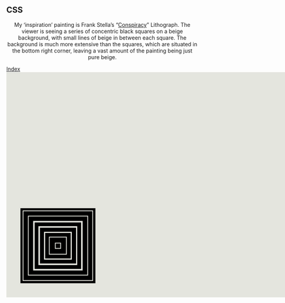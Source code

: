 <DOCTYPE html>
<html>
<head>
<meta name="viewport" content="width=device-width, initial-scale=1">
<style>
.rectangle {
  height: 590.76923076923px;
  width: 800px;
  position: absolute;
  z-index: 0;
  background-color: #E4E5DE;
}
.square {
  height: 196.923076923px;
  width: 196.923076923px;
  position: absolute;
  z-index: 0;
  background-color: black;
  transform: translate(36.864px,356.982153846px)
}
.square2 {
  height: 185.107692308px;
  width: 185.107692308px;
  position: absolute;
  z-index: 0;
  background-color: #E4E5DE;
  transform: translate(42.7748430769px,362.886695385px);
}
.square3 {
  height: 181.169230769px;
  width: 181.169230769px;
  position: absolute;
  z-index: 0;
  background-color: black;
  transform: translate(44.7409230769px,364.859076923px);
}
.square4 {
  height: 157.538461539px;
  width: 157.538461539px;
  position: absolute;
  z-index: 0;
  background-color: #E4E5DE;
  transform: translate(56.5563076923px,376.674461539px);
}
.square5 {
  height: 153.6px;
  width: 153.6px;
  position: absolute;
  z-index: 0;
  background-color: black;
  transform: translate(58.5286892308px,378.640541539px);
}
.square6 {
  height: 129.969230769px;
  width: 129.969230769px;
  position: absolute;
  z-index: 0;
  background-color: #E4E5DE;
  transform: translate(70.3440738462px,390.455926154px);
}
.square7 {
  height: 122.092307692px;
  width: 122.092307692px;
  position: absolute;
  z-index: 0;
  background-color: black;
  transform: translate(74.2825353846px,394.394387692px);
}
.square8 {
  height: 102.4px;
  width: 102.4px;
  position: absolute;
  z-index: 0;
  background-color: #E4E5DE;
  transform: translate(84.13184px,404.237390769px);
}
.square9 {
  height: 94.5230769231px;
  width: 94.5230769231px;
  position: absolute;
  z-index: 0;
  background-color: black;
  transform: translate(88.0703015385px,408.175852308px);
}
.square10 {
  height: 72.8615384616px;
  width: 72.8615384616px;
  position: absolute;
  z-index: 0;
  background-color: #E4E5DE;
  transform: translate(98.9026461539px,419.005046154px);
}
.square11 {
  height: 66.9538461539px;
  width: 66.9538461539px;
  position: absolute;
  z-index: 0;
  background-color: black;
  transform: translate(101.858067692px,421.957316923px);
}
.square12 {
  height: 47.2615384616px;
  width: 47.2615384616px;
  position: absolute;
  z-index: 0;
  background-color: #E4E5DE;
  transform: translate(111.707372308px,431.80032px);
}
.square13 {
  height: 43.3230769231px;
  width: 43.3230769231px;
  position: absolute;
  z-index: 0;
  background-color: black;
  transform: translate(113.673452308px,433.772701539px);
}
.square14 {
  height: 15.7538461539px;
  width: 15.7538461539px;
  position: absolute;
  z-index: 0;
  background-color: #E4E5DE;
  transform: translate(127.461218462px,447.554166154px);
}
.square15 {
  height: 11.8153846154px;
  width: 11.8153846154px;
  position: absolute;
  z-index: 0;
  background-color: black;
  transform: translate(129.4336px,449.520246154px);
}
  h1 {text-align: center;}
  p {text-align: center;}
  div {text-align: center;}
</style>
</head>
<body>

<h2>CSS</h2>
<p>My ‘inspiration’ painting is Frank Stella’s “<a href="https://www.caviar20.com/products/frank-stella-conspiracy-lithograph-1971">Conspiracy</a>” Lithograph. The viewer is seeing a series of concentric black squares on a beige background, with small lines of beige in between each square. The background is much more extensive than the squares, which are situated in the bottom right corner, leaving a vast amount of the painting being just pure beige.
</p>
<a href="https://gavin-casey.github.io/index.html/">Index</a>
<div class="rectangle"></div>
<div class="square"></div>
<div class="square2"></div>
<div class="square3"></div>
<div class="square4"></div>
<div class="square5"></div>
<div class="square6"></div>
<div class="square7"></div>
<div class="square8"></div>
<div class="square9"></div>
<div class="square10"></div>
<div class="square11"></div>
<div class="square12"></div>
<div class="square13"></div>
<div class="square14"></div>
<div class="square15"></div>

</body>
</html>
